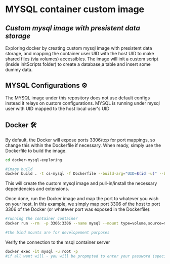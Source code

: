 # MYSQL container custom image

## _Custom mysql image with presistent data storage_

Exploring docker by creating custom mysql image with presistent data storage, and mapping the container user UID with the host UID to make shared files (via volumes) accessibles.
The image will init a custom script (inside initScripts folder) to create a database,a table and insert some dummy data.


## MYSQL Configurations :gear:

The MYSQL image under this repository does not use default configs instead it relays on custom configurations. MYSQL is running under mysql user with UID mapped to the host local user's UID


## Docker :hammer_and_wrench:
By default, the Docker will expose ports 3306/tcp for port mappings, so change this within the
Dockerfile if necessary. When ready, simply use the Dockerfile to
build the image.

```sh
cd docker-mysql-exploring

#image build
docker build . -t cs-mysql -f Dockerfile --build-arg="UID=$(id -u)" --build-arg="GID=$(id -g)"
```

This will create the custom mysql image and pull-in/install the necessary dependencies and extensions.

Once done, run the Docker image and map the port to whatever you wish on
your host. In this example, we simply map port 3306 of the host to
port 3306 of the Docker (or whatever port was exposed in the Dockerfile):

```sh
#running the container container
docker run --rm  -p 3306:3306 --name mysql --mount type=volume,source=mysql-cs-data,destination=/var/lib/mysql --mount type=bind,source=./configurations,destination=/etc/mysql/conf.d --mount type=bind,source=./logs,destination=/var/log/mysql cs-mysql

#the bind mounts are for developement purposes
```

Verify the connection to the msql container server 

```sh
docker exec -it mysql -u root -p
#if all went will - you will be propmpted to enter your password (specified in the Dockerfile)
```

